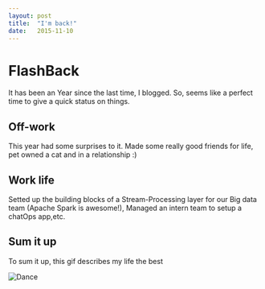 ```yaml
---
layout: post
title:  "I'm back!"
date:   2015-11-10
---
```


FlashBack
==========

It has been an Year since the last time, I blogged. So, seems like a perfect time to give a quick status on things.

Off-work
--------

This year had some surprises to it. Made some really good friends for life, pet owned a cat and in a relationship :)

Work life
---------

Setted up the building blocks of a Stream-Processing layer for our Big data team (Apache Spark is awesome!), 
Managed an intern team to setup a chatOps app,etc.   

Sum it up
---------

To sum it up, this gif describes my life the best

![Dance](http://i.giphy.com/5vef4sn8zhnlC.gif)

